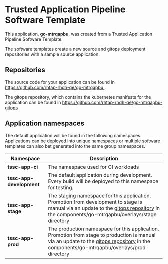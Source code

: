# Trusted Application Pipeline Software Template

This application, **go-mtrqapbu**, was created from a Trusted Application Pipeline Software Template.

The software templates create a new source and gitops deployment repositories with a sample source application. 

## Repositories

The source code for your application can be found in [https://github.com/rhtap-rhdh-qe/go-mtrqapbu ](https://github.com/rhtap-rhdh-qe/go-mtrqapbu ).
 
The gitops repository, which contains the kubernetes manifests for the application can be found in 
[https://github.com/rhtap-rhdh-qe/go-mtrqapbu-gitops ](https://github.com/rhtap-rhdh-qe/go-mtrqapbu-gitops ) 

## Application namespaces 

The default application will be found in the following namespaces. Applications can be deployed into unique namespaces or multiple software templates can also bet generated into the same group namespaces.  

|  Namespace   |  Description   |  
| -------- | -------- |
| **tssc-app-ci** | The namespace used for CI workloads |
| **tssc-app-development** | The default application during development. Every build will be deployed to this namespace for testing. |
| **tssc-app-stage** | The staging namespace for this application. Promotion from development to stage is manual via an update to the [gitops repository](https://github.com/rhtap-rhdh-qe/go-mtrqapbu-gitops ) in the components/go-mtrqapbu/overlays/stage directory |
| **tssc-app-prod** | The production namespace for this application. Promotion from stage to production is manual via an update to the [gitops repository](https://github.com/rhtap-rhdh-qe/go-mtrqapbu-gitops ) in the components/go-mtrqapbu/overlays/prod directory |